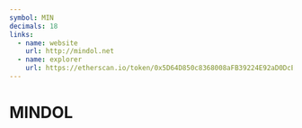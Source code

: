 ```yaml
---
symbol: MIN
decimals: 18
links:
  - name: website
    url: http://mindol.net
  - name: explorer
    url: https://etherscan.io/token/0x5D64D850c8368008aFB39224E92aD0DcEFf3CF38
---
```


# MINDOL
